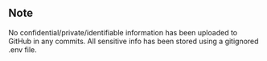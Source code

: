 ## Note

No confidential/private/identifiable information has been uploaded to GitHub in any commits. All sensitive info has been stored using a gitignored .env file.